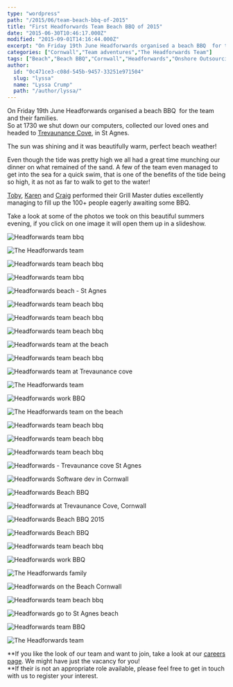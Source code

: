 ```yaml
---
type: "wordpress"
path: "/2015/06/team-beach-bbq-of-2015"
title: "First Headforwards Team Beach BBQ of 2015"
date: "2015-06-30T10:46:17.000Z"
modified: "2015-09-01T14:16:44.000Z"
excerpt: "On Friday 19th June Headforwards organised a beach BBQ  for the team and their families. So at 1730 we shut down our computers, collected our loved ones and headed to Trevaunance Cove, in St Agnes.  The sun was shining and it was beautifully warm, perfect beach weather! Even though the tide was pretty high we all …"
categories: ["Cornwall","Team adventures","The Headforwards Team"]
tags: ["Beach","Beach BBQ","Cornwall","Headforwards","Onshore Outsourcing","onshore software development","software companies cornwall","software companies uk","software jobs cornwall","Team","Teambuilding"]
author:
  id: "0c471ce3-c08d-545b-9457-33251e971504"
  slug: "lyssa"
  name: "Lyssa Crump"
  path: "/author/lyssa/"
---
```

On Friday 19th June Headforwards organised a beach BBQ  for the team and their families.  
So at 1730 we shut down our computers, collected our loved ones and headed to [Trevaunance Cove](https://www.visitcornwall.com/beaches/north-cornwall/st-agnes/trevaunance-cove-beach#.VYfSlRNVhBc), in St Agnes. 

The sun was shining and it was beautifully warm, perfect beach weather!

Even though the tide was pretty high we all had a great time munching our dinner on what remained of the sand. A few of the team even managed to get into the sea for a quick swim, that is one of the benefits of the tide being so high, it as not as far to walk to get to the water!

[Toby](https://www.linkedin.com/in/tobyparkins), [Karen](https://www.linkedin.com/pub/karen-russell/67/42/158) and [Craig](https://www.linkedin.com/in/craiggirvan) performed their Grill Master duties excellently managing to fill up the 100+ people eagerly awaiting some BBQ. 

Take a look at some of the photos we took on this beautiful summers evening, if you click on one image it will open them up in a slideshow.


<section class="gallery">


![Headforwards team bbq](/wp-content/uploads/2015/06/IMG_3086.jpg)

![The Headforwards team ](/wp-content/uploads/2015/06/IMG_3070.jpg)

![Headforwards team beach bbq](/wp-content/uploads/2015/06/2015-06-19-18.54.20.jpg)

![Headforwards team bbq](/wp-content/uploads/2015/06/2015-06-19-18.54.39.jpg)

![Headforwards beach - St Agnes](/wp-content/uploads/2015/06/2015-06-19-18.56.27.jpg)

![Headforwards team beach bbq](/wp-content/uploads/2015/06/IMG_2937.jpg)

![Headforwards team beach bbq](/wp-content/uploads/2015/06/IMG_2943.jpg)

![Headforwards team beach bbq](/wp-content/uploads/2015/06/IMG_2951.jpg)

![Headforwards team at the beach](/wp-content/uploads/2015/06/IMG_2959.jpg)

![Headforwards team beach bbq](/wp-content/uploads/2015/06/IMG_2965.jpg)

![Headforwards team at Trevaunance cove ](/wp-content/uploads/2015/06/IMG_2978.jpg)

![The Headforwards team ](/wp-content/uploads/2015/06/IMG_2984.jpg)

![Headforwards work BBQ](/wp-content/uploads/2015/06/IMG_2991.jpg)

![The Headforwards team on the beach ](/wp-content/uploads/2015/06/IMG_3000.jpg)

![Headforwards team beach bbq](/wp-content/uploads/2015/06/IMG_3005.jpg)

![Headforwards team beach bbq](/wp-content/uploads/2015/06/IMG_3012.jpg)

![Headforwards team beach bbq](/wp-content/uploads/2015/06/IMG_3033.jpg)

![Headforwards - Trevaunance cove St Agnes ](/wp-content/uploads/2015/06/Roars-running.jpg)

![Headforwards Software dev in Cornwall ](/wp-content/uploads/2015/06/IMG_3040.jpg)

![Headforwards Beach BBQ](/wp-content/uploads/2015/06/Toby-Karen.jpg)

![Headforwards at Trevaunance Cove, Cornwall](/wp-content/uploads/2015/06/Seascape.jpg)

![Headforwards Beach BBQ 2015](/wp-content/uploads/2015/06/IMG_2982.jpg)

![Headforwards Beach BBQ](/wp-content/uploads/2015/06/IMG_3042.jpg)

![Headforwards team beach bbq](/wp-content/uploads/2015/06/IMG_3052.jpg)

![Headforwards work BBQ](/wp-content/uploads/2015/06/IMG_3067.jpg)

![The Headforwards family](/wp-content/uploads/2015/06/IMG_3064.jpg)

![Headforwards on the  Beach Cornwall ](/wp-content/uploads/2015/06/Jimmy.jpg)

![Headforwards team beach bbq](/wp-content/uploads/2015/06/IMG_3008.jpg)

![Headforwards go to St Agnes beach ](/wp-content/uploads/2015/06/Kids-playing.jpg)

![Headforwards team BBQ](/wp-content/uploads/2015/06/IMG_3077.jpg)

![The Headforwards team](/wp-content/uploads/2015/06/IMG_2967.jpg)

</section>



**If you like the look of our team and want to join, take a look at our [careers page](http://www.headforwards.com/careers/). We might have just the vacancy for you!  
**If their is not an appropriate role available, please feel free to get in touch with us to register your interest.
